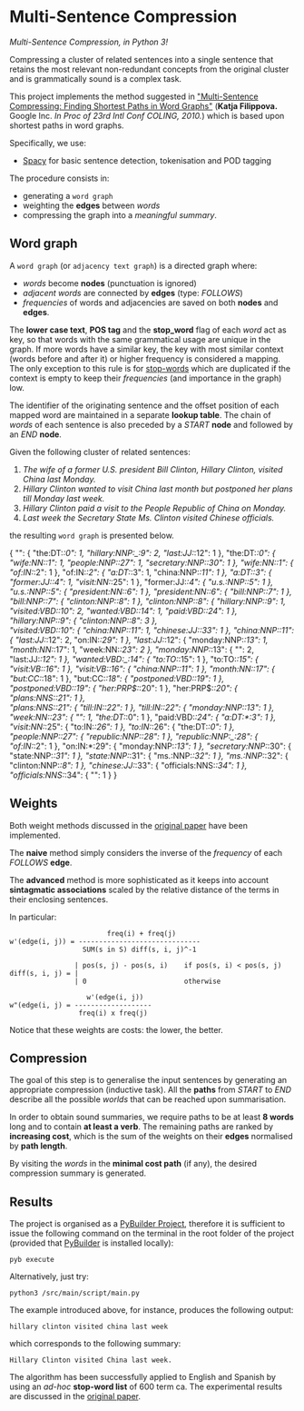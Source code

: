 Multi-Sentence Compression
====
_Multi-Sentence Compression, in Python 3!_

Compressing a cluster of related sentences into a single sentence that retains the most relevant non-redundant concepts from the original cluster and is grammatically sound is a complex task.

This project implements the method suggested in ["Multi-Sentence Compressing: Finding Shortest Paths in Word Graphs"](http://www.aclweb.org/anthology/C10-1037) (**Katja Filippova.** Google Inc. _In Proc of 23rd Intl Conf COLING, 2010._) which is based upon shortest paths in word graphs.

Specifically, we use:
* [Spacy](https://spacy.io) for basic sentence detection, tokenisation and POD tagging

The procedure consists in:
* generating a `word graph`
* weighting the **edges** between _words_
* compressing the graph into a _meaningful summary_.

Word graph
----

A `word graph` (or `adjacency text graph`) is a directed graph where:
* _words_ become **nodes** (punctuation is ignored)
* _adjacent words_ are connected by **edges** (type: _FOLLOWS_)
* _frequencies_ of words and adjacencies are saved on both **nodes** and **edges**.

The **lower case text**, **POS tag** and the **stop_word** flag of each _word_ act as key, so that words with the same grammatical usage are unique in the graph.
If more words have a similar key, the key with most similar context (words before and after it) or higher frequency is considered a mapping.
The only exception to this rule is for [stop-words](https://en.wikipedia.org/wiki/Most_common_words_in_English) which are duplicated if the context is empty to keep their _frequencies_ (and importance in the graph) low.

The identifier of the originating sentence and the offset position of each mapped word are maintained in a separate **lookup table**.
The chain of _words_ of each sentence is also preceded by a _START_ **node** and followed by an _END_ **node**.

Given the following cluster of related sentences:

1. _The wife of a former U.S. president Bill Clinton, Hillary Clinton, visited China last Monday._
2. _Hillary Clinton wanted to visit China last month but postponed her plans till Monday last week._
3. _Hillary Clinton paid a visit to the People Republic of China on Monday._
4. _Last week the Secretary State Ms. Clinton visited Chinese officials._

the resulting `word graph` is presented below.

   {
        "<START>": {
            "the:DT:*:0": 1,
            "hillary:NNP:_:9": 2,
            "last:JJ:*:12": 1
        },
        "the:DT:*:0": {
            "wife:NN:_:1": 1,
            "people:NNP:_:27": 1,
            "secretary:NNP:_:30": 1
        },
        "wife:NN:_:1": {
            "of:IN:*:2": 1
        },
        "of:IN:*:2": {
            "a:DT:*:3": 1,
            "china:NNP:_:11": 1
        },
        "a:DT:*:3": {
            "former:JJ:*:4": 1,
            "visit:NN:_:25": 1
        },
        "former:JJ:*:4": {
            "u.s.:NNP:_:5": 1
        },
        "u.s.:NNP:_:5": {
            "president:NN:_:6": 1
        },
        "president:NN:_:6": {
            "bill:NNP:_:7": 1
        },
        "bill:NNP:_:7": {
            "clinton:NNP:_:8": 1
        },
        "clinton:NNP:_:8": {
            "hillary:NNP:_:9": 1,
            "visited:VBD:_:10": 2,
            "wanted:VBD:_:14": 1,
            "paid:VBD:_:24": 1
        },
        "hillary:NNP:_:9": {
            "clinton:NNP:_:8": 3
        },    
        "visited:VBD:_:10": {
            "china:NNP:_:11": 1,
            "chinese:JJ:_:33": 1
        },
        "china:NNP:_:11": {
            "last:JJ:*:12": 2,
            "on:IN:*:29": 1
        },
        "last:JJ:*:12": {
            "monday:NNP:_:13": 1,
            "month:NN:_:17": 1,
            "week:NN:_:23": 2
        },
        "monday:NNP:_:13": {
            "<END>": 2,
            "last:JJ:*:12": 1
        },
        "wanted:VBD:_:14": {
            "to:TO:*:15": 1
        },
        "to:TO:*:15": {
            "visit:VB:_:16": 1
        },
        "visit:VB:_:16": {
            "china:NNP:_:11": 1
        },
        "month:NN:_:17": {
            "but:CC:*:18": 1
        },
        "but:CC:*:18": {
            "postponed:VBD:_:19": 1
        },
        "postponed:VBD:_:19": {
            "her:PRP$:*:20": 1
        },
        "her:PRP$:*:20": {
            "plans:NNS:_:21": 1
        },    
        "plans:NNS:_:21": {
            "till:IN:_:22": 1
        },
        "till:IN:_:22": {
            "monday:NNP:_:13": 1
        },
        "week:NN:_:23": {
            "<END>": 1,
            "the:DT:*:0": 1
        },
        "paid:VBD:_:24": {
            "a:DT:*:3": 1
        },
        "visit:NN:_:25": {
            "to:IN:*:26": 1
        },
        "to:IN:*:26": {
            "the:DT:*:0": 1
        },
        "people:NNP:_:27": {
            "republic:NNP:_:28": 1
        },
        "republic:NNP:_:28": {
            "of:IN:*:2": 1
        },
        "on:IN:*:29": {
            "monday:NNP:_:13": 1
        },
        "secretary:NNP:_:30": {
            "state:NNP:_:31": 1
        },
        "state:NNP:_:31": {
            "ms.:NNP:_:32": 1
        },
        "ms.:NNP:_:32": {
            "clinton:NNP:_:8": 1
        },
        "chinese:JJ:_:33": {
            "officials:NNS:_:34": 1
        },
        "officials:NNS:_:34": {
            "<END>": 1
        }
    }


Weights
----

Both weight methods discussed in the [original paper](http://www.aclweb.org/anthology/C10-1037) have been implemented.

The **naive** method simply considers the inverse of the _frequency_ of each _FOLLOWS_ **edge**.

The **advanced** method is more sophisticated as it keeps into account **sintagmatic associations** scaled by 
the relative distance of the terms in their enclosing sentences.
 
In particular:
 
                            freq(i) + freq(j)
    w'(edge(i, j)) = ------------------------------
                      SUM(s in S) diff(s, i, j)^-1 

                    | pos(s, j) - pos(s, i)    if pos(s, i) < pos(s, j)
    diff(s, i, j) = | 
                    | 0                        otherwise

                       w'(edge(i, j))
    w"(edge(i, j) = -------------------
                     freq(i) x freq(j)

Notice that these weights are costs: the lower, the better.

Compression
----

The goal of this step is to generalise the input sentences by generating an appropriate compression (inductive task).
All the **paths** from _START_ to _END_ describe all the possible _worlds_ that can be reached upon summarisation.

In order to obtain sound summaries, we require paths to be at least **8 words** long and to contain **at least a verb**.
The remaining paths are ranked by **increasing cost**, which is the sum of the weights on their **edges** normalised by **path length**.

By visiting the _words_ in the **minimal cost path** (if any), the desired compression summary is generated.

Results
----

The project is organised as a [PyBuilder Project](https://pybuilder.io), 
therefore it is sufficient to issue the following command on the terminal in the root folder of the project 
(provided that [PyBuilder]() is installed locally):

    pyb execute
    
Alternatively, just try:

    python3 /src/main/script/main.py

The example introduced above, for instance, produces the following output:

    hillary clinton visited china last week

which corresponds to the following summary: 

    Hillary Clinton visited China last week.

The algorithm has been successfully applied to English and Spanish by using an _ad-hoc_ **stop-word list** of 600 term ca.
The experimental results are discussed in the [original paper](http://www.aclweb.org/anthology/C10-1037).

